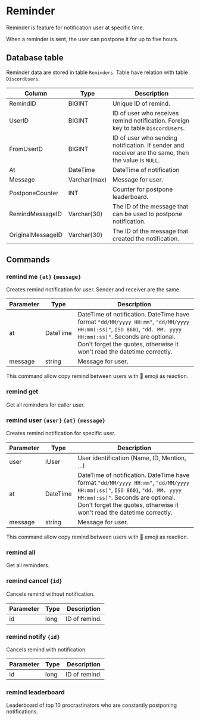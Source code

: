 # Reminder

Reminder is feature for notification user at specific time.

When a reminder is sent, the user can postpone it for up to five hours.

## Database table

Reminder data are stored in table `Reminders`. Table have relation with table `DiscordUsers`.


| Column            | Type         | Description                                                                                         |
| ----------------- | ------------ | --------------------------------------------------------------------------------------------------- |
| RemindID          | BIGINT       | Unique ID of remind.                                                                                |
| UserID            | BIGINT       | ID of user who receives remind notification. Foreign key to table `DiscordUsers`.                   |
| FromUserID        | BIGINT       | ID of user who sending notification. If sender and receiver are the same, then the value is `NULL`. |
| At                | DateTime     | DateTime of notification                                                                            |
| Message           | Varchar(max) | Message for user.                                                                                   |
| PostponeCounter   | INT          | Counter for postpone leaderboard.                                                                   |
| RemindMessageID   | Varchar(30)  | The ID of the message that can be used to postpone notification.                                    |
| OriginalMessageID | Varchar(30)  | The ID of the message that created the notification.                                                |

## Commands

### remind me `{at}` `{message}`

Creates remind notification for user. Sender and receiver are the same.

| Parameter | Type     | Description                                                                                                                                                                                                                             |
| --------- | -------- | --------------------------------------------------------------------------------------------------------------------------------------------------------------------------------------------------------------------------------------- |
| at        | DateTime | DateTime of notification. DateTime have format `"dd/MM/yyyy HH:mm"`, `"dd/MM/yyyy HH:mm(:ss)"`, `ISO 8601`, `"dd. MM. yyyy HH:mm(:ss)"`. Seconds are optional. Don't forget the quotes, otherwise it won't read the datetime correctly. |
| message   | string   | Message for user.                                                                                                                                                                                                                       |

This command allow copy remind between users with 🙋 emoji as reaction.

### remind get

Get all reminders for caller user.

### remind user `{user}` `{at}` `{message}`

Creates remind notification for specific user.

| Parameter | Type     | Description                                                                                                                                                                                                                             |
| --------- | -------- | --------------------------------------------------------------------------------------------------------------------------------------------------------------------------------------------------------------------------------------- |
| user      | IUser    | User identification (Name, ID, Mention, ...)                                                                                                                                                                                            |
| at        | DateTime | DateTime of notification. DateTime have format `"dd/MM/yyyy HH:mm"`, `"dd/MM/yyyy HH:mm(:ss)"`, `ISO 8601`, `"dd. MM. yyyy HH:mm(:ss)"`. Seconds are optional. Don't forget the quotes, otherwise it won't read the datetime correctly. |
| message   | string   | Message for user.                                                                                                                                                                                                                       |

This command allow copy remind between users with 🙋 emoji as reaction.

### remind all

Get all reminders.

### remind cancel `{id}`

Cancels remind without notification.

| Parameter | Type | Description   |
| --------- | ---- | ------------- |
| id        | long | ID of remind. |

### remind notify `{id}`

Cancels remind with notification.

| Parameter | Type | Description   |
| --------- | ---- | ------------- |
| id        | long | ID of remind. |

### remind leaderboard

Leaderboard of top 10 procrastinators who are constantly postponing notifications.
